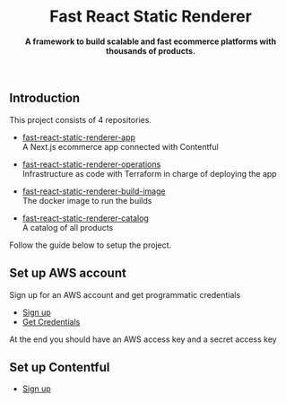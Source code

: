 <div align="center">
  <h1>Fast React Static Renderer</h1>
  <strong>A framework to build scalable and fast ecommerce platforms with thousands of products.</strong>
</div>

<br />
<br />

## Introduction

This project consists of 4 repositories.

- [fast-react-static-renderer-app](https://github.com/bitovi/fast-react-static-renderer-app) \
  A Next.js ecommerce app connected with Contentful
  
- [fast-react-static-renderer-operations](https://github.com/bitovi/fast-react-static-renderer-operations) \
  Infrastructure as code with Terraform in charge of deploying the app

- [fast-react-static-renderer-build-image](https://github.com/bitovi/fast-react-static-renderer-build-image) \
  The docker image to run the builds

- [fast-react-static-renderer-catalog](https://github.com/bitovi/fast-react-static-renderer-catalog) \
  A catalog of all products


Follow the guide below to setup the project.

## Set up AWS account


Sign up for an AWS account and get programmatic credentials
- [Sign up](https://portal.aws.amazon.com/billing/signup#/start/email)
- [Get Credentials](https://docs.aws.amazon.com/general/latest/gr/aws-sec-cred-types.html)

At the end you should have an AWS access key and a secret access key

## Set up Contentful
- [Sign up](https://www.contentful.com/sign-up/)

